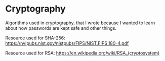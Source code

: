 # Cryptography
Algorithms used in cryptography, that I wrote because I wanted to learn about how passwords are kept safe and other things.  

Resource used for SHA-256:
https://nvlpubs.nist.gov/nistpubs/FIPS/NIST.FIPS.180-4.pdf

Resource used for RSA:
https://en.wikipedia.org/wiki/RSA_(cryptosystem)
